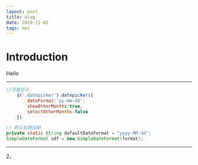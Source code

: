 ```yaml
---
layout: post
title: blog
date: 2019-11-02
tags: mes
---
```


# Introduction

Hello 

---


```javascript
//日期显示
	$('.datepicker').datepicker({
		dateFormat:'yy-mm-dd',
		showOtherMonths:true,
		selectOtherMonths:false
	})
```

```java
// 默认处理日期
private static String defaultDateFormat = "yyyy-MM-dd";
SimpleDateFormat sdf = new SimpleDateFormat(format);
```

---

2、